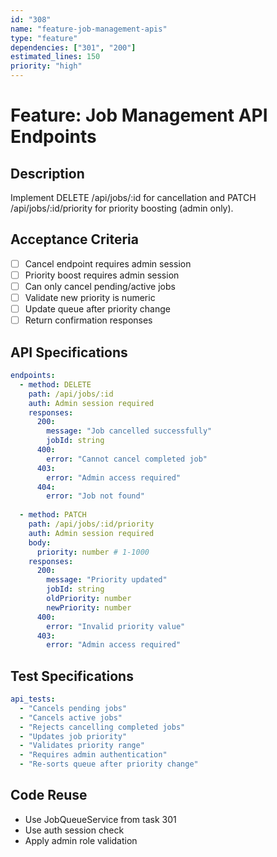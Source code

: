 ```yaml
---
id: "308"
name: "feature-job-management-apis"
type: "feature"
dependencies: ["301", "200"]
estimated_lines: 150
priority: "high"
---
```


# Feature: Job Management API Endpoints

## Description
Implement DELETE /api/jobs/:id for cancellation and PATCH /api/jobs/:id/priority for priority boosting (admin only).

## Acceptance Criteria
- [ ] Cancel endpoint requires admin session
- [ ] Priority boost requires admin session
- [ ] Can only cancel pending/active jobs
- [ ] Validate new priority is numeric
- [ ] Update queue after priority change
- [ ] Return confirmation responses

## API Specifications
```yaml
endpoints:
  - method: DELETE
    path: /api/jobs/:id
    auth: Admin session required
    responses:
      200:
        message: "Job cancelled successfully"
        jobId: string
      400:
        error: "Cannot cancel completed job"
      403:
        error: "Admin access required"
      404:
        error: "Job not found"
  
  - method: PATCH
    path: /api/jobs/:id/priority
    auth: Admin session required
    body:
      priority: number # 1-1000
    responses:
      200:
        message: "Priority updated"
        jobId: string
        oldPriority: number
        newPriority: number
      400:
        error: "Invalid priority value"
      403:
        error: "Admin access required"
```

## Test Specifications
```yaml
api_tests:
  - "Cancels pending jobs"
  - "Cancels active jobs"
  - "Rejects cancelling completed jobs"
  - "Updates job priority"
  - "Validates priority range"
  - "Requires admin authentication"
  - "Re-sorts queue after priority change"
```

## Code Reuse
- Use JobQueueService from task 301
- Use auth session check
- Apply admin role validation
